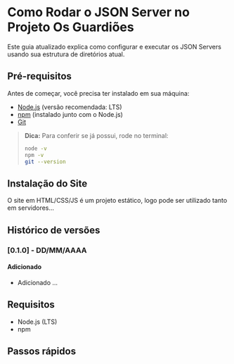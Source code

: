 # Como Rodar o JSON Server no Projeto Os Guardiões
Este guia atualizado explica como configurar e executar os JSON Servers usando sua estrutura de diretórios atual.

## Pré-requisitos
Antes de começar, você precisa ter instalado em sua máquina:
- [Node.js](https://nodejs.org/) (versão recomendada: LTS)
- [npm](https://www.npmjs.com/) (instalado junto com o Node.js)
- [Git](https://git-scm.com/)

> **Dica:** Para conferir se já possui, rode no terminal:
> ```bash
> node -v
> npm -v
> git --version
> ```


## Instalação do Site

O site em HTML/CSS/JS é um projeto estático, logo pode ser utilizado tanto em servidores...

## Histórico de versões

### [0.1.0] - DD/MM/AAAA
#### Adicionado
- Adicionado ...

## Requisitos
- Node.js (LTS)
- npm

## Passos rápidos
